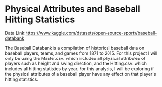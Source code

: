 # Physical Attributes and Baseball Hitting Statistics 

Data Link:https://www.kaggle.com/datasets/open-source-sports/baseball-databank

The Baseball Databank is a compilation of historical baseball data on baseball players, teams, and games from 1871 to 2015. For this project I will only be using the Master.csv: which includes all physical attributes of players such as height and swing direction, and the Hitting.csv: which includes all hitting statistics by year. For this analysis, I will be exploring if the physical attributes of a baseball player have any effect on that player's hitting statistics. 